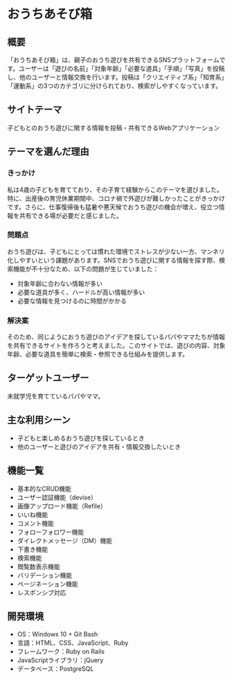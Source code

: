# おうちあそび箱

## 概要
「おうちあそび箱」は、親子のおうち遊びを共有できるSNSプラットフォームです。ユーザーは「遊びの名前」「対象年齢」「必要な道具」「手順」「写真」を投稿し、他のユーザーと情報交換を行います。投稿は「クリエイティブ系」「知育系」「運動系」の3つのカテゴリに分けられており、検索がしやすくなっています。

## サイトテーマ
子どもとのおうち遊びに関する情報を投稿・共有できるWebアプリケーション

## テーマを選んだ理由

### きっかけ
私は4歳の子どもを育てており、その子育て経験からこのテーマを選びました。特に、出産後の育児休業期間中、コロナ禍で外遊びが難しかったことがきっかけです。さらに、仕事復帰後も猛暑や悪天候でおうち遊びの機会が増え、役立つ情報を共有できる場が必要だと感じました。

### 問題点
おうち遊びは、子どもにとっては慣れた環境でストレスが少ない一方、マンネリ化しやすいという課題があります。SNSでおうち遊びに関する情報を探す際、検索機能が不十分なため、以下の問題が生じていました：
- 対象年齢に合わない情報が多い
- 必要な道具が多く、ハードルが高い情報が多い
- 必要な情報を見つけるのに時間がかかる

### 解決案
そのため、同じようにおうち遊びのアイデアを探しているパパやママたちが情報を共有できるサイトを作ろうと考えました。このサイトでは、遊びの内容、対象年齢、必要な道具を簡単に検索・参照できる仕組みを提供します。

## ターゲットユーザー
未就学児を育てているパパやママ。

## 主な利用シーン
- 子どもと楽しめるおうち遊びを探しているとき
- 他のユーザーと遊びのアイデアを共有・情報交換したいとき

## 機能一覧
- 基本的なCRUD機能
- ユーザー認証機能（devise）
- 画像アップロード機能（Refile）
- いいね機能
- コメント機能
- フォローフォロワー機能
- ダイレクトメッセージ（DM）機能
- 下書き機能
- 検索機能
- 閲覧数表示機能
- バリデーション機能
- ページネーション機能
- レスポンシブ対応

## 開発環境
- OS：Windows 10 + Git Bash
- 言語：HTML、CSS、JavaScript、Ruby
- フレームワーク：Ruby on Rails
- JavaScriptライブラリ：jQuery
- データベース：PostgreSQL